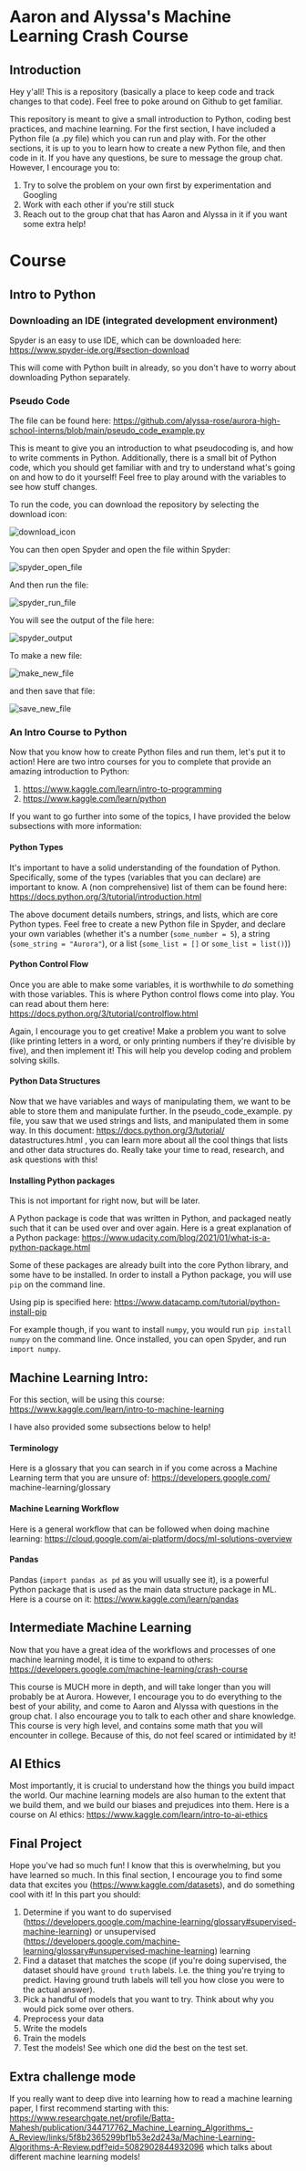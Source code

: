 # Aaron and Alyssa's Machine Learning Crash Course

## Introduction
Hey y'all! This is a repository (basically a place to keep code and track changes to that code). Feel free to poke around on Github to get familiar.

This repository is meant to give a small introduction to Python, coding best practices, and machine learning. For the first section, I have included a Python file (a .py file) which you can run and play with. For the other sections, it is up to you to learn how to create a new Python file, and then code in it. If you have any questions, be sure to message the group chat. However, I encourage you to:
1. Try to solve the problem on your own first by experimentation and Googling
2. Work with each other if you're still stuck
3. Reach out to the group chat that has Aaron and Alyssa in it if you want some extra help!

    

# Course

## Intro to Python
### Downloading an IDE (integrated development environment)

Spyder is an easy to use IDE, which can be downloaded here: https://www.spyder-ide.org/#section-download

This will come with Python built in already, so you don't have to worry about downloading Python separately.





### Pseudo Code

The file can be found here: https://github.com/alyssa-rose/aurora-high-school-interns/blob/main/pseudo_code_example.py

This is meant to give you an introduction to what pseudocoding is, and how to write comments in Python. Additionally, there is a small bit of Python code, which you should get familiar with and try to understand what's going on and how to do it yourself! Feel free to play around with the variables to see how stuff changes.

To run the code, you can download the repository by selecting the download icon:

![download_icon](/pictures_for_readme/download_repo.PNG)



You can then open Spyder and open the file within Spyder:

![spyder_open_file](/pictures_for_readme/open_file_spyder.PNG)



And then run the file:

![spyder_run_file](/pictures_for_readme/run_file_spyder.PNG)



You will see the output of the file here:

![spyder_output](/pictures_for_readme/file_output_spyder.PNG)


To make a new file:

![make_new_file](/pictures_for_readme/make_new_file.PNG)


and then save that file:

![save_new_file](/pictures_for_readme/save_new_file.PNG)



### An Intro Course to Python

Now that you know how to create Python files and run them, let's put it to action! Here are two intro courses for you to complete that provide an amazing introduction to Python: 
1. https://www.kaggle.com/learn/intro-to-programming
2. https://www.kaggle.com/learn/python

If you want to go further into some of the topics, I have provided the below subsections with more information:

#### Python Types

It's important to have a solid understanding of the foundation of Python. Specifically, some of the types (variables that you can declare) are 
important to know. A (non comprehensive) list of them can be found here: https://docs.python.org/3/tutorial/introduction.html

The above document details numbers, strings, and lists, which are core Python types. Feel free to create a new Python file in Spyder, and 
declare your own variables (whether it's a number (`some_number = 5`), a string (`some_string = "Aurora"`), or a list (`some_list = []` or 
`some_list = list()`))




#### Python Control Flow

Once you are able to make some variables, it is worthwhile to *do* something with those variables. This is where Python control flows come 
into play. You can read about them here: https://docs.python.org/3/tutorial/controlflow.html
 
Again, I encourage you to get creative! Make a problem you want to solve (like printing letters in a word, or only printing numbers if they're 
divisible by five), and then implement it! This will help you develop coding and problem solving skills.



#### Python Data Structures

Now that we have variables and ways of manipulating them, we want to be able to store them and manipulate further. In the pseudo_code_example.
py file, you saw that we used strings and lists, and manipulated them in some way. In this document: https://docs.python.org/3/tutorial/
datastructures.html , you can learn more about all the cool things that lists and other data structures do. Really take your time to read, 
research, and ask questions with this!


#### Installing Python packages

This is not important for right now, but will be later. 

A Python package is code that was written in Python, and packaged neatly such that it can be used over and over again. Here is a great explanation of a Python package: https://www.udacity.com/blog/2021/01/what-is-a-python-package.html

Some of these packages are already built into the core Python library, and some have to be installed. In order to install a Python package, you will use `pip` on the command line. 

Using pip is specified here: https://www.datacamp.com/tutorial/python-install-pip

For example though, if you want to install `numpy`, you would run `pip install numpy` on the command line. Once installed, you can open Spyder, and run `import numpy`.




## Machine Learning Intro:

For this section, will be using this course: https://www.kaggle.com/learn/intro-to-machine-learning

I have also provided some subsections below to help!


#### Terminology

Here is a glossary that you can search in if you come across a Machine Learning term that you are unsure of: https://developers.google.com/
machine-learning/glossary


#### Machine Learning Workflow

Here is a general workflow that can be followed when doing machine learning: https://cloud.google.com/ai-platform/docs/ml-solutions-overview

#### Pandas

Pandas (`import pandas as pd` as you will usually see it), is a powerful Python package that is used as the main data structure package in ML. Here is a course on it: https://www.kaggle.com/learn/pandas


## Intermediate Machine Learning

Now that you have a great idea of the workflows and processes of one machine learning model, it is time to expand to others:
https://developers.google.com/machine-learning/crash-course

This course is MUCH more in depth, and will take longer than you will probably be at Aurora. However, I encourage you to do everything to the best of your ability, and come to Aaron and Alyssa with questions in the group chat. I also encourage you to talk to each other and share knowledge. This course is very high level, and contains some math that you will encounter in college. Because of this, do not feel scared or intimidated by it!


## AI Ethics

Most importantly, it is crucial to understand how the things you build impact the world. Our machine learning models are also human to the extent that we build them, and we build our biases and prejudices into them. Here is a course on AI ethics: https://www.kaggle.com/learn/intro-to-ai-ethics


## Final Project

Hope you've had so much fun! I know that this is overwhelming, but you have learned so much. In this final section, I encourage you to find some data that excites you (https://www.kaggle.com/datasets), and do something cool with it! In this part you should:

1. Determine if you want to do supervised (https://developers.google.com/machine-learning/glossary#supervised-machine-learning) or unsupervised (https://developers.google.com/machine-learning/glossary#unsupervised-machine-learning) learning
2. Find a dataset that matches the scope (if you're doing supervised, the dataset should have `ground truth` labels. I.e. the thing you're trying to predict. Having ground truth labels will tell you how close you were to the actual answer).
3. Pick a handful of models that you want to try. Think about why you would pick some over others.
4. Preprocess your data
5. Write the models
6. Train the models
7. Test the models! See which one did the best on the test set.

## Extra challenge mode

If you really want to deep dive into learning how to read a machine learning paper, I first recommend starting with this: https://www.researchgate.net/profile/Batta-Mahesh/publication/344717762_Machine_Learning_Algorithms_-A_Review/links/5f8b2365299bf1b53e2d243a/Machine-Learning-Algorithms-A-Review.pdf?eid=5082902844932096 which talks about different machine learning models!

